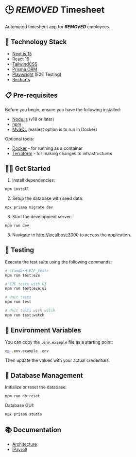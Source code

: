 # 🕒 ***REMOVED*** Timesheet

Automated timesheet app for ***REMOVED*** employees.

## 🚀 Technology Stack

- [Next.js 15](https://nextjs.org/)
- [React 19](https://react.dev/)
- [TailwindCSS](https://tailwindcss.com/)
- [Prisma ORM](https://www.prisma.io/)
- [Playwright](https://playwright.dev/) (E2E Testing)
- [Recharts](https://recharts.org/)

## 📋 Pre-requisites

Before you begin, ensure you have the following installed:

- [Node.js](https://nodejs.org/) (v18 or later)
- [npm](https://www.npmjs.com/)
- [MySQL](https://www.mysql.com/) (easiest option is to run in Docker)

Optional tools:

- [Docker](https://www.docker.com/) - for running as a container
- [Terraform](https://www.terraform.io/) - for making changes to infrastructures

## 🏃‍♂️ Get Started

1. Install dependencies:

```bash
npm install
```

2. Setup the database with seed data:

```bash
npx prisma migrate dev
```

3. Start the development server:

```bash
npm run dev
```

3. Navigate to [http://localhost:3000](http://localhost:3000) to access the application.

## 🧪 Testing

Execute the test suite using the following commands:

```bash
# Standard E2E tests
npm run test:e2e

# E2E tests with UI
npm run test:e2e:ui

# Unit tests
npm run test

# Unit tests with watch
npm run test:watch
```

## 🔐 Environment Variables

You can copy the `.env.example` file as a starting point:

```bash
cp .env.example .env
```

Then update the values with your actual credentials.

## 💾 Database Management

Initialize or reset the database:

```bash
npm run db:reset
```

Database GUI:

```bash
npx prisma studio
```

## 📚 Documentation

- [Architecture](docs/ARCHITECTURE.md)
- [iPayroll](docs/IPAYROLL.md)
